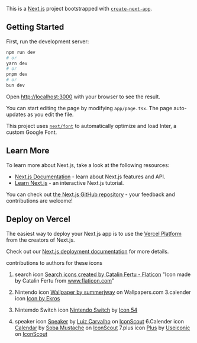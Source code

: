 This is a [Next.js](https://nextjs.org/) project bootstrapped with [`create-next-app`](https://github.com/vercel/next.js/tree/canary/packages/create-next-app).

## Getting Started

First, run the development server:

```bash
npm run dev
# or
yarn dev
# or
pnpm dev
# or
bun dev
```

Open [http://localhost:3000](http://localhost:3000) with your browser to see the result.

You can start editing the page by modifying `app/page.tsx`. The page auto-updates as you edit the file.

This project uses [`next/font`](https://nextjs.org/docs/basic-features/font-optimization) to automatically optimize and load Inter, a custom Google Font.

## Learn More

To learn more about Next.js, take a look at the following resources:

- [Next.js Documentation](https://nextjs.org/docs) - learn about Next.js features and API.
- [Learn Next.js](https://nextjs.org/learn) - an interactive Next.js tutorial.

You can check out [the Next.js GitHub repository](https://github.com/vercel/next.js/) - your feedback and contributions are welcome!

## Deploy on Vercel

The easiest way to deploy your Next.js app is to use the [Vercel Platform](https://vercel.com/new?utm_medium=default-template&filter=next.js&utm_source=create-next-app&utm_campaign=create-next-app-readme) from the creators of Next.js.

Check out our [Next.js deployment documentation](https://nextjs.org/docs/deployment) for more details.

contributions to authors for these icons

1. search icon
   <a href="https://www.flaticon.com/free-icons/search" title="search icons">Search icons created by Catalin Fertu - Flaticon</a>
   "Icon made by Catalin Fertu from www.flaticon.com"

2. Nintendo icon
   <a href="https://wallpapers.com/png/nintendo-logo-red-background-9pqvkbymbgyt5sp1.html">Wallpaper by summerjway</a> on Wallpapers.com
   3.calender icon
   <a href="https://www.freepik.com/icons/calendar">Icon by Ekros</a>
3. Nintemdo Switch icon
   <a href="https://iconscout.com/icons/nintendo-switch" class="text-underline font-size-sm" target="_blank">Nintendo Switch</a> by <a href="https://iconscout.com/contributors/icon-54" class="text-underline font-size-sm" target="_blank">Icon 54</a>
4. speaker icon
   <a href="https://iconscout.com/icons/speaker" class="text-underline font-size-sm" target="_blank">Speaker</a> by <a href="https://iconscout.com/contributors/LuizCarvalho" class="text-underline font-size-sm">Luiz Carvalho</a> on <a href="https://iconscout.com" class="text-underline font-size-sm">IconScout</a>
   6.Calender icon
   <a href="https://iconscout.com/icons/calendar" class="text-underline font-size-sm" target="_blank">Calendar</a> by <a href="https://iconscout.com/contributors/ziyad-al-junaidi" class="text-underline font-size-sm">Soba Mustache</a> on <a href="https://iconscout.com" class="text-underline font-size-sm">IconScout</a>
   7.plus icon
   <a href="https://iconscout.com/icons/plus" class="text-underline font-size-sm" target="_blank">Plus</a> by <a href="https://iconscout.com/contributors/useiconic" class="text-underline font-size-sm">Useiconic</a> on <a href="https://iconscout.com" class="text-underline font-size-sm">IconScout</a>
